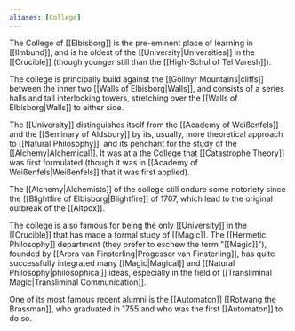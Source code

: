 ```yaml
---
aliases: [College]
---
```

The College of [[Elbisborg]] is the pre-eminent place of learning in [[Ilmbund]], and is he oldest of the [[University|Universities]] in the [[Crucible]] (though younger still than the [[High-Schul of Tel Varesh]]).

The college is principally build against the [[Göllnyr Mountains|cliffs]] between the inner two [[Walls of Elbisborg|Walls]], and consists of a series halls and tall interlocking towers, stretching over the [[Walls of Elbisborg|Walls]] to either side.

The [[University]] distinguishes itself from the [[Academy of Weißenfels]] and the [[Seminary of Aldsbury]] by its, usually, more theoretical approach to [[Natural Philosophy]], and its penchant for the study of the [[Alchemy|Alchemical]]. It was at a the College that [[Catastrophe Theory]] was first formulated (though it was in [[Academy of Weißenfels|Weißenfels]] that it was first applied).

The [[Alchemy|Alchemists]] of the college still endure some notoriety since the [[Blightfire of Elbisborg|Blightfire]] of 1707, which lead to the original outbreak of the [[Altpox]]. 

The college is also famous for being the only [[University]] in the [[Crucible]] that has made a formal study of [[Magic]]. The [[Hermetic Philosophy]] department (they prefer to eschew the term "[[Magic]]"), founded by [[Arora van Finsterling|Progessor van Finsterling]], has quite successfully integrated many [[Magic|Magical]] and [[Natural Philosophy|philosophical]] ideas, especially in the field of [[Transliminal Magic|Transliminal Communication]].

One of its most famous recent alumni is the [[Automaton]] [[Rotwang the Brassman]], who graduated in 1755 and who was the first [[Automaton]] to do so.